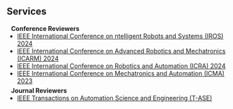 ## Services

<h4 style="margin:0 10px 0;">Conference Reviewers</h4>

<ul style="margin:0 0 5px;">
  <li><a href="https://iros2024-abudhabi.org/"><autocolor>IEEE International Conference on ntelligent Robots and Systems (IROS) 2024</autocolor></a></li>
  <li><a href="http://www.ieee-arm.org/"><autocolor>IEEE International Conference on Advanced Robotics and Mechatronics (ICARM) 2024</autocolor></a></li>
  <li><a href="http://2024.ieee-icra.org/"><autocolor>IEEE International Conference on Robotics and Automation (ICRA) 2024</autocolor></a></li>
  <li><a href="http://2023.ieee-icma.org/"><autocolor>IEEE International Conference on Mechatronics and Automation (ICMA) 2023</autocolor></a></li>
<!--   <li><a href="https://eccv2022.ecva.net/"><autocolor>European Conference on Computer Vision (ECCV) 2022</autocolor></a></li> -->
</ul>

<h4 style="margin:0 10px 0;">Journal Reviewers</h4>

<ul style="margin:0 0 20px;">
  <li><a href="https://ieeexplore.ieee.org/xpl/RecentIssue.jsp?punumber=8856"><autocolor>IEEE Transactions on Automation Science and Engineering (T-ASE)</autocolor></a></li>
<!--   <li><a href="https://www.springer.com/journal/11263"><autocolor>International Journal of Computer Vision (IJCV)</autocolor></a></li> -->
</ul>
